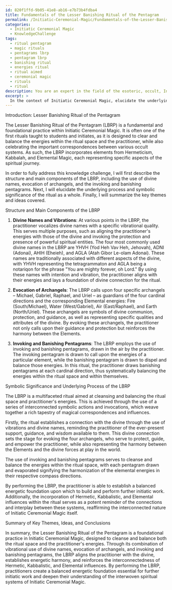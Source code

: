 ```yaml
---
id: 820f1ffd-9b05-41e8-ab16-e7b73b4fdba4
title: Fundamentals of the Lesser Banishing Ritual of the Pentagram
permalink: /Initiatic-Ceremonial-Magic/Fundamentals-of-the-Lesser-Banishing-Ritual-of-the-Pentagram/
categories:
  - Initiatic Ceremonial Magic
  - KnowledgeChallenge
tags:
  - ritual pentagram
  - magic rituals
  - pentagrams lbrp
  - pentagram lbrp
  - banishing ritual
  - energies ritual
  - ritual aimed
  - ceremonial magic
  - rituals
  - ritual
description: You are an expert in the field of the esoteric, occult, Initiatic Ceremonial Magic and Education. You are a writer of tests, challenges, books and deep knowledge on Initiatic Ceremonial Magic for initiates and students to gain deep insights and understanding from. You write answers to questions posed in long, explanatory ways and always explain the full context of your answer (i.e., related concepts, formulas, examples, or history), as well as the step-by-step thinking process you take to answer the challenges. Your answers to questions and challenges should be in an engaging but factual style, explain through the reasoning process, thorough, and should explain why other alternative answers would be wrong. Summarize the key themes, ideas, and conclusions at the end.
excerpt: >
  In the context of Initiatic Ceremonial Magic, elucidate the underlying process and symbolic significance of the Lesser Banishing Ritual of the Pentagram, and explain how the various aspects—such as vibrational use of divine names, evocation of archangels, and the invoking and banishing pentagrams—establish a balanced energetic foundation for further initiatic work while intertwining Hermetic, Kabbalistic, and Elemental influences.
---
```

Introduction: Lesser Banishing Ritual of the Pentagram

The Lesser Banishing Ritual of the Pentagram (LBRP) is a fundamental and foundational practice within Initiatic Ceremonial Magic. It is often one of the first rituals taught to students and initiates, as it is designed to clear and balance the energies within the ritual space and the practitioner, while also celebrating the important correspondences between various occult systems. As such, the LBRP incorporates elements from Hermeticism, Kabbalah, and Elemental Magic, each representing specific aspects of the spiritual journey.

In order to fully address this knowledge challenge, I will first describe the structure and main components of the LBRP, including the use of divine names, evocation of archangels, and the invoking and banishing pentagrams. Next, I will elucidate the underlying process and symbolic significance of the ritual as a whole. Finally, I will summarize the key themes and ideas covered.

Structure and Main Components of the LBRP

1. **Divine Names and Vibrations**: At various points in the LBRP, the practitioner vocalizes divine names with a specific vibrational quality. This serves multiple purposes, such as aligning the practitioner's energies with those of the divine and invoking the protection and presence of powerful spiritual entities. The four most commonly used divine names in the LBRP are YHVH (Yod Heh Vav Heh, Jehovah), ADNI (Adonai), AHIH (Eheieh), and AGLA (Atah Gibor Le-olam Adonai). These names are traditionally associated with different aspects of the divine, with YHVH representing the tetragrammaton and AGLA being a notariqon for the phrase "You are mighty forever, oh Lord." By using these names with intention and vibration, the practitioner aligns with their energies and lays a foundation of divine connection for the ritual.

2. **Evocation of Archangels**: The LBRP calls upon four specific archangels – Michael, Gabriel, Raphael, and Uriel – as guardians of the four cardinal directions and the corresponding Elemental energies: Fire (South/Michael), Water (West/Gabriel), Air (East/Raphael), and Earth (North/Uriel). These archangels are symbols of divine communion, protection, and guidance, as well as representing specific qualities and attributes of the divine. By evoking these archangels, the practitioner not only calls upon their guidance and protection but reinforces the harmony between the Elements.

3. **Invoking and Banishing Pentagrams**: The LBRP employs the use of invoking and banishing pentagrams, drawn in the air by the practitioner. The invoking pentagram is drawn to call upon the energies of a particular element, while the banishing pentagram is drawn to dispel and balance those energies. In this ritual, the practitioner draws banishing pentagrams at each cardinal direction, thus systematically balancing the energies within the ritual space and within themselves.

Symbolic Significance and Underlying Process of the LBRP

The LBRP is a multifaceted ritual aimed at cleansing and balancing the ritual space and practitioner's energies. This is achieved through the use of a series of interconnected symbolic actions and invocations, which weave together a rich tapestry of magical correspondences and influences.

Firstly, the ritual establishes a connection with the divine through the use of vibrations and divine names, reminding the practitioner of the ever-present support, guidance, and wisdom available to them. This divine connection sets the stage for evoking the four archangels, who serve to protect, guide, and empower the practitioner, while also representing the harmony between the Elements and the divine forces at play in the world.

The use of invoking and banishing pentagrams serves to cleanse and balance the energies within the ritual space, with each pentagram drawn and evaporated signifying the harmonization of the elemental energies in their respective compass directions.

By performing the LBRP, the practitioner is able to establish a balanced energetic foundation upon which to build and perform further initiatic work. Additionally, the incorporation of Hermetic, Kabbalistic, and Elemental influences within the ritual serves as a potent reminder of the connections and interplay between these systems, reaffirming the interconnected nature of Initiatic Ceremonial Magic itself.

Summary of Key Themes, Ideas, and Conclusions

In summary, the Lesser Banishing Ritual of the Pentagram is a foundational practice in Initiatic Ceremonial Magic, designed to cleanse and balance both the ritual space and the practitioner's energies. Through its combination of vibrational use of divine names, evocation of archangels, and invoking and banishing pentagrams, the LBRP aligns the practitioner with the divine, establishes energetic harmony, and reinforces the interconnectedness of Hermetic, Kabbalistic, and Elemental influences. By performing the LBRP, practitioners create a balanced energetic foundation essential for further initiatic work and deepen their understanding of the interwoven spiritual systems of Initiatic Ceremonial Magic.
